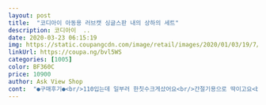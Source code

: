 ```yaml
---
layout: post 
title:  "코디아이 아동용 러브캣 싱글스판 내의 상하의 세트" 
description: 코디아이  ..
date: 2020-03-23 06:15:19 
img: https://static.coupangcdn.com/image/retail/images/2020/01/03/19/7/3776bf18-f3f2-4220-a137-58d75ef63ecd.jpg 
linkUrl: https://coupa.ng/bvl5WS 
categories: [1005] 
color: BF360C 
price: 10900 
author: Ask View Shop 
cont:  "●구매후기●<br/>110입는데 일부러 한칫수크게샀어요<br/>간절기용으로 딱이고요<br/>건조기돌리면 줄어들어서요<br/>구매해도 후회가 없을겁니다 감사히 잘 입겠습니다<br/>그리구 너무너무 예뻤어요 번창 하세용^^<br/>꽃모양도 설레게 했어요<br/>대박 옷 재질 넘넘 쫀득쫀득 탄력 있구요 빨아 봤는데 보풀 같은것도 없네요 너무 맘에 듭니다 그래서 두개 더 구매 할려구요 쉽게 얘기 하자면 스판 재질 입니다<br/>스판끼가 있어서 그런지 쫀쫀하고 색상도 디자인도 좋아요~<br/>얇고 부드러워요<br/>옷감도좋고 다좋아요<br/>좋아요<br/>" 
---
```

